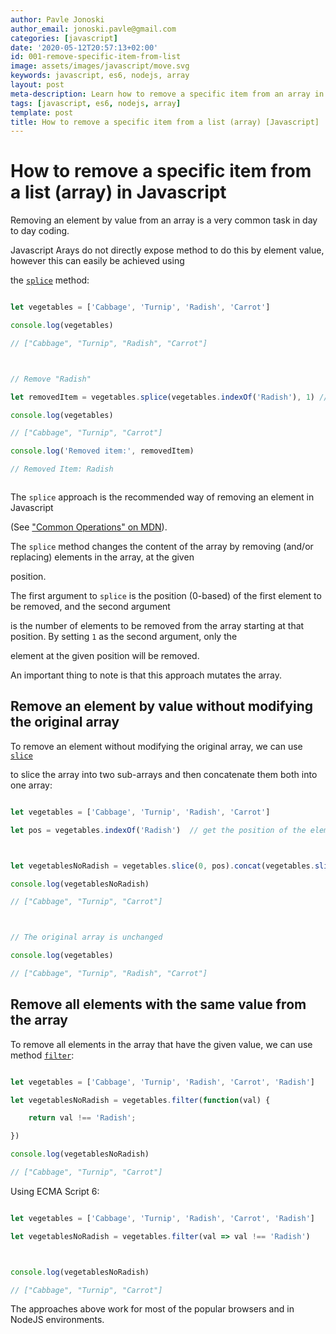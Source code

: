 ```yaml
---
author: Pavle Jonoski
author_email: jonoski.pavle@gmail.com
categories: [javascript]
date: '2020-05-12T20:57:13+02:00'
id: 001-remove-specific-item-from-list
image: assets/images/javascript/move.svg
keywords: javascript, es6, nodejs, array
layout: post
meta-description: Learn how to remove a specific item from an array in Javascript.
tags: [javascript, es6, nodejs, array]
template: post
title: How to remove a specific item from a list (array) [Javascript]
---
```




# How to remove a specific item from a list (array) in Javascript



Removing an element by value from an array is a very common task in day to day coding.

Javascript Arays do not directly expose method to do this by element value, however this can easily be achieved using

the [`splice`](https://developer.mozilla.org/en-US/docs/Web/JavaScript/Reference/Global_Objects/Array/splice) method:



```javascript

let vegetables = ['Cabbage', 'Turnip', 'Radish', 'Carrot']

console.log(vegetables)

// ["Cabbage", "Turnip", "Radish", "Carrot"]



// Remove "Radish"

let removedItem = vegetables.splice(vegetables.indexOf('Radish'), 1) // this is how to remove an item

console.log(vegetables)

// ["Cabbage", "Turnip", "Carrot"]

console.log('Removed item:', removedItem)

// Removed Item: Radish



```



The `splice` approach is the recommended way of removing an element in Javascript 

(See ["Common Operations" on MDN](https://developer.mozilla.org/en-US/docs/Web/JavaScript/Reference/Global_Objects/Array#Description)).



The `splice` method changes the content of the array by removing (and/or replacing) elements in the array, at the given

position.

The first argument to `splice` is the position (0-based) of the first element to be removed, and the second argument

is the number of elements to be removed from the array starting at that position. By setting `1` as the second argument, only the

element at the given position will be removed.



An important thing to note is that this approach mutates the array.



## Remove an element by value without modifying the original array



To remove an element without modifying the original array, we can use [`slice`](https://developer.mozilla.org/en-US/docs/Web/JavaScript/Reference/Global_Objects/Array/slice)

to slice the array into two sub-arrays and then concatenate them both into one array:



```javascript

let vegetables = ['Cabbage', 'Turnip', 'Radish', 'Carrot']

let pos = vegetables.indexOf('Radish')  // get the position of the element we want to remove



let vegetablesNoRadish = vegetables.slice(0, pos).concat(vegetables.slice(pos + 1))

console.log(vegetablesNoRadish)

// ["Cabbage", "Turnip", "Carrot"]



// The original array is unchanged

console.log(vegetables)

// ["Cabbage", "Turnip", "Radish", "Carrot"]

```



## Remove all elements with the same value from the array



To remove all elements in the array that have the given value, we can use method [`filter`](https://developer.mozilla.org/en-US/docs/Web/JavaScript/Reference/Global_Objects/Array/filter):



```javascript

let vegetables = ['Cabbage', 'Turnip', 'Radish', 'Carrot', 'Radish']

let vegetablesNoRadish = vegetables.filter(function(val) {

    return val !== 'Radish';

})

console.log(vegetablesNoRadish)

// ["Cabbage", "Turnip", "Carrot"]

```



Using ECMA Script 6:



```javascript

let vegetables = ['Cabbage', 'Turnip', 'Radish', 'Carrot', 'Radish']

let vegetablesNoRadish = vegetables.filter(val => val !== 'Radish')



console.log(vegetablesNoRadish)

// ["Cabbage", "Turnip", "Carrot"]

```



The approaches above work for most of the popular browsers and in NodeJS environments.